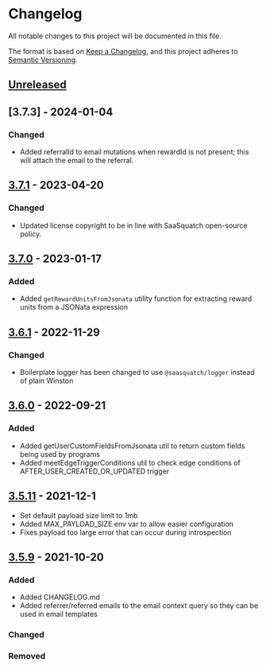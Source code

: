 # Changelog

All notable changes to this project will be documented in this file.

The format is based on [Keep a Changelog](https://keepachangelog.com/en/1.0.0/),
and this project adheres to [Semantic Versioning](https://semver.org/spec/v2.0.0.html).

## [Unreleased]

## [3.7.3] - 2024-01-04

### Changed

- Added referralId to email mutations when rewardId is not present; this will attach the email to the referral.

## [3.7.1] - 2023-04-20

### Changed

- Updated license copyright to be in line with SaaSquatch open-source policy.

## [3.7.0] - 2023-01-17

### Added

- Added `getRewardUnitsFromJsonata` utility function for extracting reward units from a
  JSONata expression

## [3.6.1] - 2022-11-29

### Changed

- Boilerplate logger has been changed to use `@saasquatch/logger` instead of plain
  Winston

## [3.6.0] - 2022-09-21

### Added

- Added getUserCustomFieldsFromJsonata util to return custom fields being used by programs
- Added meetEdgeTriggerConditions util to check edge conditions of AFTER_USER_CREATED_OR_UPDATED trigger

## [3.5.11] - 2021-12-1

- Set default payload size limit to 1mb
- Added MAX_PAYLOAD_SIZE env var to allow easier configuration
- Fixes payload too large error that can occur during introspection

## [3.5.9] - 2021-10-20

### Added

- Added CHANGELOG.md
- Added referrer/referred emails to the email context query so they can be used in email templates

### Changed

### Removed

[unreleased]: https://github.com/saasquatch/program-tools/compare/%40saasquatch/program-boilerplate%403.7.1...HEAD
[3.7.1]: https://github.com/saasquatch/program-tools/releases/tag/%40saasquatch/program-boilerplate%403.7.1
[3.7.0]: https://github.com/saasquatch/program-tools/releases/tag/%40saasquatch/program-boilerplate%403.7.0
[3.6.1]: https://github.com/saasquatch/program-tools/releases/tag/%40saasquatch/program-boilerplate%403.6.1
[3.6.0]: https://github.com/saasquatch/program-tools/releases/tag/%40saasquatch/program-boilerplate%403.6.0
[3.5.11]: https://github.com/saasquatch/program-tools/releases/tag/%40saasquatch/program-boilerplate%403.5.11
[3.5.9]: https://github.com/saasquatch/program-tools/releases/tag/%40saasquatch/program-boilerplate%403.5.9
